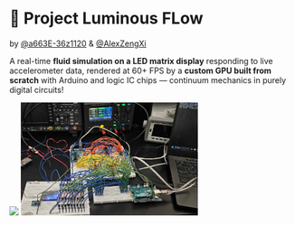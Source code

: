 # 🌊 **Project Luminous FLow**
by 
[@a663E-36z1120](https://www.github.com/a663E-36z1120)
&
[@AlexZengXi](https://www.github.com/AlexZengXi)

A real-time **fluid simulation on a LED matrix display** responding to live accelerometer data, rendered at 60+ FPS by a **custom GPU built from scratch** with Arduino and logic IC chips — continuum mechanics in purely digital circuits!

<p float="left">
  <img src="Assets/Demo.gif" height="200" />
  <img src="Assets/Circuit.jpg" height="200" /> 
</p>
